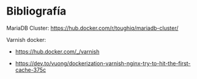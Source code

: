 # Bibliografía

MariaDB Cluster: https://hub.docker.com/r/toughiq/mariadb-cluster/

Varnish docker: 
* https://hub.docker.com/_/varnish

* https://dev.to/vuong/dockerization-varnish-nginx-try-to-hit-the-first-cache-375c